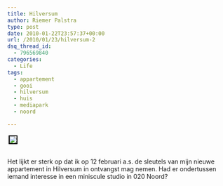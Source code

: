 ```yaml
---
title: Hilversum
author: Riemer Palstra
type: post
date: 2010-01-22T23:57:37+00:00
url: /2010/01/23/hilversum-2
dsq_thread_id:
  - 796569840
categories:
  - Life
tags:
  - appartement
  - gooi
  - hilversum
  - huis
  - mediapark
  - noord

---
```

<div style="text-align: left; padding: 3px;">
  <img data-recalc-dims="1" decoding="async" src="https://i0.wp.com/palstra.com/wp-content/uploads/2010/01/e626_500.jpg?w=1100&#038;ssl=1" style="border: solid 2px #000000;" /></p>
</div>

Het lijkt er sterk op dat ik op 12 februari a.s. de sleutels van mijn nieuwe appartement in Hilversum in ontvangst mag nemen. Had er ondertussen iemand interesse in een miniscule studio in 020 Noord?